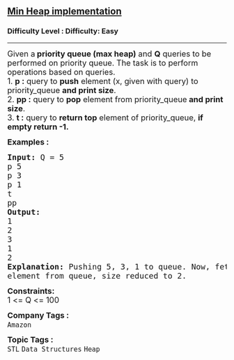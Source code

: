 <h2><a href="https://www.geeksforgeeks.org/problems/min-heap-implementation/1?page=1&category=Heap&sortBy=difficulty">Min Heap implementation</a></h2><h3>Difficulty Level : Difficulty: Easy</h3><hr><div class="problems_problem_content__Xm_eO"><p><span style="font-size: 18px;">Given a<strong> priority queue (max heap)</strong> and <strong>Q</strong> queries to be performed on priority queue. The task is to perform operations based on queries.<br>1. <strong>p :</strong> query to <strong>push</strong> element (x, given with query) to priority_queue <strong>and print size</strong>.<br>2. <strong>pp :</strong> query to <strong>pop</strong> element from priority_queue<strong> and print size</strong>.<br>3. <strong>t :</strong> query to <strong>return top</strong> element of priority_queue, <strong>if empty return -1.</strong></span></p>
<p><span style="font-size: 18px;"><strong>Examples :</strong></span></p>
<pre><span style="font-size: 18px;"><strong>Input: </strong>Q = 5
p 5
p 3
p 1
t
pp
<strong>Output:</strong> 
1
2
3
1
2</span>
<span style="font-size: 18px;"><strong>Explanation: </strong>Pushing 5, 3, 1 to queue. Now, fetching top which is 1 (according to min heap property smallest element at top). Popping back 
element from queue, size reduced to 2.</span>
</pre>
<p><span style="font-size: 18px;"><strong>Constraints:</strong><br>1 &lt;= Q &lt;= 100</span></p></div><p><span style=font-size:18px><strong>Company Tags : </strong><br><code>Amazon</code>&nbsp;<br><p><span style=font-size:18px><strong>Topic Tags : </strong><br><code>STL</code>&nbsp;<code>Data Structures</code>&nbsp;<code>Heap</code>&nbsp;